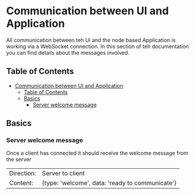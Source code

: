 # Communication between UI and Application

All communication between teh Ui and the node based Application is working via a WebSocket connection. In this section of teh documentation you can find details about the messages involved.

## Table of Contents

- [Communication between UI and Application](#communication-between-ui-and-application)
  - [Table of Contents](#table-of-contents)
  - [Basics](#basics)
    - [Server welcome message](#server-welcome-message)

## Basics

### Server welcome message

Once a client has connected it should receive the welcome message from the server

|||
|-|-|
| Direction: | Server to client |
| Content: | {type: 'welcome', data: 'ready to communicate'} |

